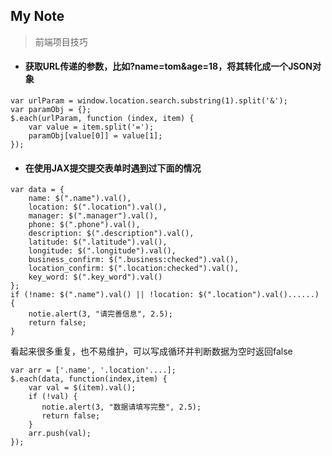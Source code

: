 My Note
--------
> 前端项目技巧

- #### 获取URL传递的参数，比如?name=tom&age=18，将其转化成一个JSON对象

```
var urlParam = window.location.search.substring(1).split('&');
var paramObj = {};
$.each(urlParam, function (index, item) {
    var value = item.split('=');
    paramObj[value[0]] = value[1];
});
```

- #### 在使用JAX提交提交表单时遇到过下面的情况

```
var data = {
    name: $(".name").val(),
    location: $(".location").val(),
    manager: $(".manager").val(),
    phone: $(".phone").val(),
    description: $(".description").val(),
    latitude: $(".latitude").val(),
    longitude: $(".longitude").val(),
    business_confirm: $(".business:checked").val(),
    location_confirm: $(".location:checked").val(),
    key_word: $(".key_word").val()
};
if (!name: $(".name").val() || !location: $(".location").val()......) {
    notie.alert(3, "请完善信息", 2.5);
    return false;
}
```
看起来很多重复，也不易维护，可以写成循环并判断数据为空时返回false
```
var arr = ['.name', '.location'....];
$.each(data, function(index,item) {
	var val = $(item).val();
	if (!val) {
       notie.alert(3, "数据请填写完整", 2.5);
       return false;
    }		
	arr.push(val);
});
```